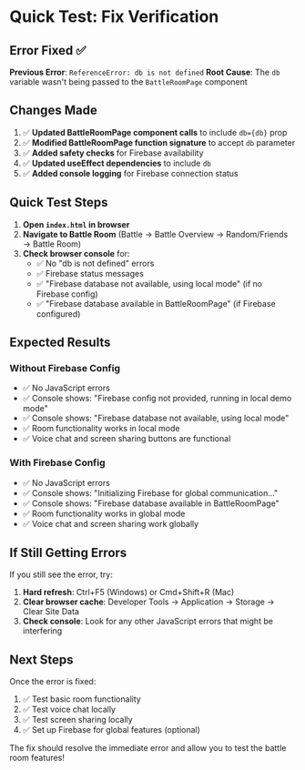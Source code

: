 # Quick Test: Fix Verification

## Error Fixed ✅

**Previous Error**: `ReferenceError: db is not defined`
**Root Cause**: The `db` variable wasn't being passed to the `BattleRoomPage` component

## Changes Made

1. ✅ **Updated BattleRoomPage component calls** to include `db={db}` prop
2. ✅ **Modified BattleRoomPage function signature** to accept `db` parameter  
3. ✅ **Added safety checks** for Firebase availability
4. ✅ **Updated useEffect dependencies** to include `db`
5. ✅ **Added console logging** for Firebase connection status

## Quick Test Steps

1. **Open `index.html` in browser**
2. **Navigate to Battle Room** (Battle → Battle Overview → Random/Friends → Battle Room)
3. **Check browser console** for:
   - ✅ No "db is not defined" errors
   - ✅ Firebase status messages
   - ✅ "Firebase database not available, using local mode" (if no Firebase config)
   - ✅ "Firebase database available in BattleRoomPage" (if Firebase configured)

## Expected Results

### Without Firebase Config
- ✅ No JavaScript errors
- ✅ Console shows: "Firebase config not provided, running in local demo mode"
- ✅ Console shows: "Firebase database not available, using local mode"
- ✅ Room functionality works in local mode
- ✅ Voice chat and screen sharing buttons are functional

### With Firebase Config  
- ✅ No JavaScript errors
- ✅ Console shows: "Initializing Firebase for global communication..."
- ✅ Console shows: "Firebase database available in BattleRoomPage"
- ✅ Room functionality works in global mode
- ✅ Voice chat and screen sharing work globally

## If Still Getting Errors

If you still see the error, try:

1. **Hard refresh**: Ctrl+F5 (Windows) or Cmd+Shift+R (Mac)
2. **Clear browser cache**: Developer Tools → Application → Storage → Clear Site Data
3. **Check console**: Look for any other JavaScript errors that might be interfering

## Next Steps

Once the error is fixed:
1. ✅ Test basic room functionality
2. ✅ Test voice chat locally
3. ✅ Test screen sharing locally
4. ✅ Set up Firebase for global features (optional)

The fix should resolve the immediate error and allow you to test the battle room features!